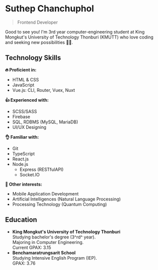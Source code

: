 # Suthep Chanchuphol

> Frontend Developer

Good to see you! I'm 3rd year computer-engineering student at King Mongkut's University of Technology Thonburi (KMUTT) who love coding and seeking new possibilities 👨‍💻.

## Technology Skills

**🔥 Proficient in:**

- HTML & CSS
- JavaScript
- Vue.js: CLI, Router, Vuex, Nuxt

**👍 Experienced with:**

- SCSS/SASS
- Firebase
- SQL, RDBMS (MySQL, MariaDB)
- UI/UX Designing

**👌 Familiar with:**

- Git
- TypeScript
- React.js
- Node.js
  - Express (RESTfulAPI)
  - Socket.IO

**🤿 Other interests:**

- Mobile Application Development
- Artificial Intelligences (Natural Language Processing)
- Processing Technology (Quantum Computing)

## Education

- **King Mongkut's University of Technology Thonburi**  
  Studying bachelor's degree (3^rd^ year).  
  Majoring in Computer Engineering.  
  Current GPAX: 3.15
- **Benchamaratrungsarit School**  
  Studying Intensive English Program (IEP).  
  GPAX: 3.76
